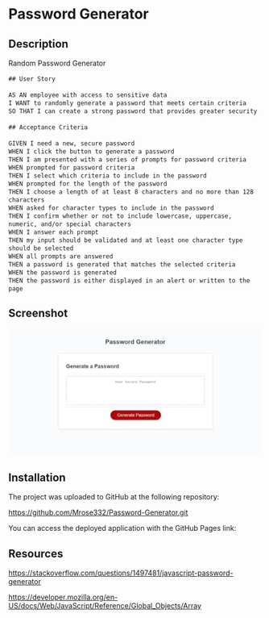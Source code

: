 # Password Generator

## Description

Random Password Generator

```
## User Story 

AS AN employee with access to sensitive data
I WANT to randomly generate a password that meets certain criteria
SO THAT I can create a strong password that provides greater security

## Acceptance Criteria

GIVEN I need a new, secure password
WHEN I click the button to generate a password
THEN I am presented with a series of prompts for password criteria
WHEN prompted for password criteria
THEN I select which criteria to include in the password
WHEN prompted for the length of the password
THEN I choose a length of at least 8 characters and no more than 128 characters
WHEN asked for character types to include in the password
THEN I confirm whether or not to include lowercase, uppercase, numeric, and/or special characters
WHEN I answer each prompt
THEN my input should be validated and at least one character type should be selected
WHEN all prompts are answered
THEN a password is generated that matches the selected criteria
WHEN the password is generated
THEN the password is either displayed in an alert or written to the page
```

## Screenshot

<img src= "assets/images/PasswordGeneratorPic.jpeg">

## Installation

 The project was uploaded to GitHub at the following repository:  

https://github.com/Mrose332/Password-Generator.git


 You can access the deployed application with the GitHub Pages link:  
 
 

## Resources
https://stackoverflow.com/questions/1497481/javascript-password-generator

https://developer.mozilla.org/en-US/docs/Web/JavaScript/Reference/Global_Objects/Array